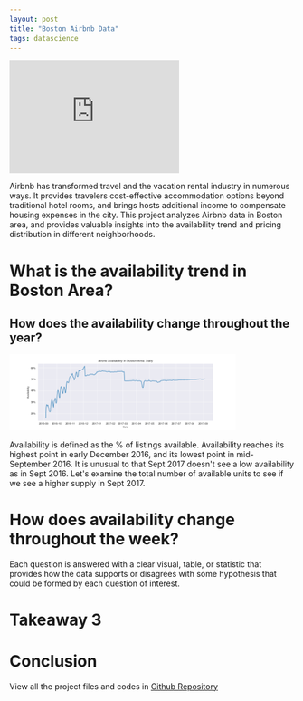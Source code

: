 ```yaml
---
layout: post
title: "Boston Airbnb Data"
tags: datascience
---
```


<div class="mapouter"><div class="gmap_canvas"><iframe width="300" height="200" id="gmap_canvas" src="https://maps.google.com/maps?q=boston,%20ma&t=&z=9&ie=UTF8&iwloc=&output=embed" frameborder="0" scrolling="no" marginheight="0" marginwidth="0"></iframe><a href="https://google-map-generator.com">google map generator</a></div><style>.mapouter{position:relative;text-align:right;height:200px;width:300px;}.gmap_canvas {overflow:hidden;background:none!important;height:200px;width:300px;}</style></div>

Airbnb has transformed travel and the vacation rental industry in numerous ways. It provides travelers cost-effective accommodation options beyond traditional hotel rooms, and brings hosts additional income to compensate housing expenses in the city. This project analyzes Airbnb data in Boston area, and provides valuable insights into the availability trend and pricing distribution in different neighborhoods. 

# What is the availability trend in Boston Area?

## How does the availability change throughout the year? 

<img src="https://github.com/tanyayt/udacity_data_scientist/blob/master/boston_airbnb_analysis/availability_trend_daily.png" style="width: 400px;"/>



Availability is defined as the % of listings available. Availability reaches its highest point in early December 2016, and its lowest point in mid-September 2016. It is unusual to that Sept 2017 doesn't see a low availability as in Sept 2016. Let's examine the total number of available units to see if we see a higher supply in Sept 2017. 





# How does availability change throughout the week? 

Each question is answered with a clear visual, table, or statistic that provides how the data supports or disagrees with some hypothesis that could be formed by each question of interest.

# Takeaway 3 



# Conclusion 

View all the project files and codes in [Github Repository](https://github.com/tanyayt/udacity_data_scientist)